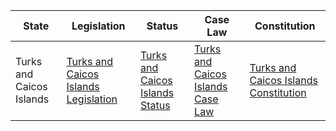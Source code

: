 | State | Legislation | Status | Case Law | Constitution |
|-------|-------------|--------|----------|--------------|
| Turks and Caicos Islands | [Turks and Caicos Islands Legislation](https://www.gov.tc/laws) | [Turks and Caicos Islands Status](https://www.gov.tc/government#Legal_Services) | [Turks and Caicos Islands Case Law](https://www.judiciary.gov.tc) | [Turks and Caicos Islands Constitution](https://www.gov.tc/government/constitution) |